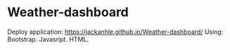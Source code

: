 # Weather-dashboard
Deploy application: https://jackanhle.github.io/Weather-dashboard/
Using:
Bootstrap.
Javasript.
HTML.
